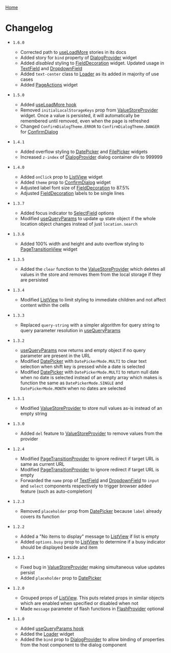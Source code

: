[Home](README.md)

# Changelog

-   `1.6.0`

    -   Corrected path to [useLoadMore](docs/use-load-more.md) stories in its docs
    -   Added story for `bind` property of [DialogProvider](docs/dialog-provider.md) widget
    -   Added _disabled_ styling to [FieldDecoration](docs/field-decoration.md) widget. Updated usage in
        [TextField](docs/text-field.md) and [DropdownField](docs/dropdown-field.md)
    -   Added `text-center` class to [Loader](docs/loader.md) as its added in majority of use cases
    -   Added [PageActions](docs/page-actions.md) widget

-   `1.5.0`

    -   Added [useLoadMore hook](docs/use-load-more.md)
    -   Removed `initialLocalStorageKeys` prop from [ValueStoreProvider](docs/value-store-provider.md)
        widget. Once a value is persisted, it will automatically be remembered until removed, even
        when the page is refreshed
    -   Changed `ConfirmDialogTheme.ERROR` to `ConfirmDialogTheme.DANGER` for
        [ConfirmDialog](docs/confirm-dialog.md)

-   `1.4.1`

    -   Added overflow styling to [DatePicker](docs/date-picker.md) and [FilePicker](docs/file-picker.md)
        widgets
    -   Increased `z-index` of [DialogProvider](docs/dialog-provider.md) dialog container div to 999999

-   `1.4.0`

    -   Added `onClick` prop to [ListView](docs/list-view.md) widget
    -   Added `theme` prop to [ConfirmDialog](docs/confirm-dialog.md) widget
    -   Adjusted label font size of [FieldDecoration](docs/field-decoration.md) to 87.5%
    -   Adjusted [FieldDecoration](docs/field-decoration.md) labels to be single lines

-   `1.3.7`

    -   Added focus indicator to [SelectField](docs/select-field.md) options
    -   Modified [useQueryParams](docs/use-query-params.md) to update `qp` state object if the whole
        location object changes instead of just `location.search`

-   `1.3.6`

    -   Added 100% width and height and auto overflow styling to
        [PageTransitionView](src/provider/page-transition-provider/page-transition-view.tsx) widget

-   `1.3.5`

    -   Added the `clear` function to the [ValueStoreProvider](docs/value-store-provider.md) which
        deletes all values in the store and removes them from the local storage if they are
        persisted

-   `1.3.4`

    -   Modified [ListView](docs/list-view.md) to limit styling to immediate children and not
        affect content within the cells

-   `1.3.3`

    -   Replaced `query-string` with a simpler algorithm for query string to query parameter
        resolution in [useQueryParams](docs/use-query-params.md)

-   `1.3.2`

    -   [useQueryParams](docs/use-query-params.md) now returns and empty object if no query parameter
        are present in the URL
    -   Modified [DatePicker](docs/date-picker.md) with `DatePickerMode.MULTI` to clear text selection
        when shift key is pressed while a date is selected
    -   Modified [DatePicker](docs/date-picker.md) with `DatePickerMode.MULTI` to return null date when
        no date is selected instead of an empty array which makes is function the same as
        `DatePickerMode.SINGLE` and `DatePickerMode.MONTH` when no dates are selected

-   `1.3.1`

    -   Modified [ValueStoreProvider](docs/value-store-provider.md) to store null values as-is instead
        of an empty string

-   `1.3.0`

    -   Added `del` feature to [ValueStoreProvider](docs/value-store-provider.md) to remove values from
        the provider

-   `1.2.4`

    -   Modified [PageTransitionProvider](docs/page-transition-provider.md) to ignore redirect if target
        URL is same as current URL
    -   Modified [PageTransitionProvider](docs/page-transition-provider.md) to ignore redirect if target
        URL is empty
    -   Forwarded the `name` prop of [TextField](docs/text-field.md) and
        [DropdownField](docs/dropdown-field.md) to `input` and `select` components respectively to
        trigger browser added feature (such as auto-completion)

-   `1.2.3`

    -   Removed `placeholder` prop from [DatePicker](docs/date-picker.md) because `label` already covers
        its function

-   `1.2.2`

    -   Added a "No items to display" message to [ListView](docs/list-view.md) if list is empty
    -   Added `options.busy` prop to [ListView](docs/list-view.md) to determine if a busy indicator
        should be displayed beside and item

-   `1.2.1`

    -   Fixed bug in [ValueStoreProvider](docs/value-store-provider.md) making simultaneous value
        updates persist
    -   Added `placeholder` prop to [DatePicker](docs/date-picker.md)

-   `1.2.0`

    -   Grouped props of [ListView](docs/list-view.md). This puts related props in similar objects which
        are enabled when specified or disabled when not
    -   Made `message` parameter of flash functions in [FlashProvider](docs/flash-provider.md) optional

-   `1.1.0`

    -   Added [useQueryParams hook](docs/use-query-params.md)
    -   Added the [Loader](docs/loader.md) widget
    -   Added the `bind` prop to [DialogProvider](docs/dialog-provider.md) to allow binding of
        properties from the host component to the dialog component
